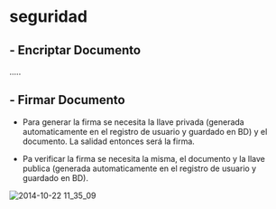 # seguridad


## - Encriptar Documento
.....

## - Firmar Documento
- Para generar la firma se necesita la llave privada (generada automaticamente en el registro de usuario y guardado en BD) y el documento. La salidad entonces será la firma.

- Pa verificar la firma se necesita la misma, el documento y la llave publica (generada automaticamente en el registro de usuario y guardado en BD).

![2014-10-22 11_35_09](https://thumbs.gfycat.com/InbornGrippingIvorybackedwoodswallow-size_restricted.gif)